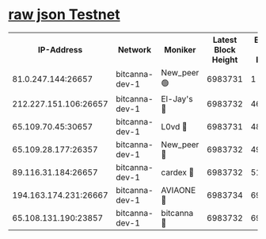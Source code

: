 [raw json Testnet](https://rpc-check.bcat.stavr.tech/bcat/rpc-bcat-result.json)
=


<table><tr><th>IP-Address</th><th>Network</th><th>Moniker</th><th>Latest Block Height</th><th>Earliest Block Height</th><th>Catching Up</th><th>Tx Index</th><th>Voting Power</th><th>Scan Time</th></tr><tr><td>81.0.247.144:26657</td><td>bitcanna-dev-1</td><td>New_peer 🟢</td><td>6983731</td><td>1</td><td>False</td><td>on</td><td>0</td><td>2024-03-21T13:08:18.879610540UTC</td></tr><tr><td>212.227.151.106:26657</td><td>bitcanna-dev-1</td><td>El-Jay's 🔴</td><td>6983732</td><td>4670391</td><td>False</td><td>on</td><td>2218364</td><td>2024-03-21T13:08:25.541472780UTC</td></tr><tr><td>65.109.70.45:30657</td><td>bitcanna-dev-1</td><td>L0vd 🔴</td><td>6983731</td><td>4828155</td><td>False</td><td>on</td><td>308120</td><td>2024-03-21T13:08:19.206641719UTC</td></tr><tr><td>65.109.28.177:26357</td><td>bitcanna-dev-1</td><td>New_peer 🔴</td><td>6983732</td><td>4952911</td><td>False</td><td>on</td><td>2237167</td><td>2024-03-21T13:08:26.139371099UTC</td></tr><tr><td>89.116.31.184:26657</td><td>bitcanna-dev-1</td><td>cardex 🔴</td><td>6983732</td><td>5185001</td><td>False</td><td>on</td><td>1</td><td>2024-03-21T13:08:25.846037098UTC</td></tr><tr><td>194.163.174.231:26667</td><td>bitcanna-dev-1</td><td>AVIAONE 🔴</td><td>6983734</td><td>6974721</td><td>False</td><td>on</td><td>1949865</td><td>2024-03-21T13:08:34.883784335UTC</td></tr><tr><td>65.108.131.190:23857</td><td>bitcanna-dev-1</td><td>bitcanna 🔴</td><td>6983732</td><td>6979732</td><td>False</td><td>off</td><td>378646</td><td>2024-03-21T13:08:26.440320632UTC</td></tr></table>